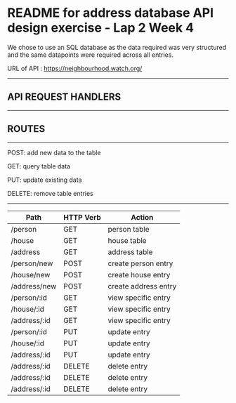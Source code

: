 # README for address database API design exercise - Lap 2 Week 4

We chose to use an SQL database as the data required was very structured and the same datapoints were required across all entries. 

URL of API : https://neighbourhood.watch.org/

---
## API REQUEST HANDLERS



---
## ROUTES
---
POST: add new data to the table

GET: query table data

PUT: update existing data

DELETE: remove table entries

---

|       Path   |     HTTP Verb     |       Action        | 
|--------------|-------------------|-------------------- |
|/person       | GET               | person table        |
|/house        | GET               | house table         |
|/address      | GET               | address table       |
|/person/new   | POST              | create person entry |
|/house/new    |  POST             | create house entry  |
|/address/new  |  POST             | create address entry|
|/person/:id   |  GET              | view specific entry |
|/house/:id    |  GET              | view specific entry |
|/address/:id  |  GET              | view specific entry |
|/person/:id   |  PUT              | update entry        |
|/house/:id    |  PUT              | update entry        |
|/address/:id  |  PUT              | update entry        |
|/address/:id  |  DELETE           | delete entry        |
|/address/:id  |  DELETE           | delete entry        |
|/address/:id  |  DELETE           | delete entry        |

